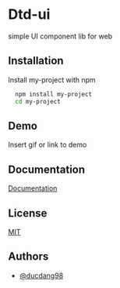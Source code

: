 
# Dtd-ui

simple UI component lib for web


## Installation

Install my-project with npm

```bash
  npm install my-project
  cd my-project
```
    
## Demo

Insert gif or link to demo


## Documentation

[Documentation](https://linktodocumentation)


## License

[MIT](https://choosealicense.com/licenses/mit/)


## Authors

- [@ducdang98](https://github.com/Danny-98)

